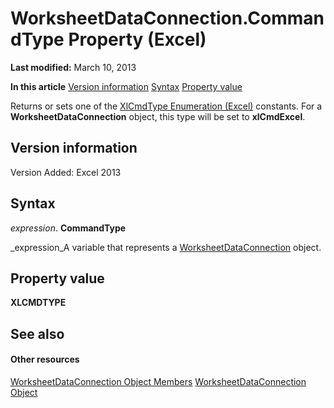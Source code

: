 
# WorksheetDataConnection.CommandType Property (Excel)

 **Last modified:** March 10, 2013

 **In this article**
 [Version information](#sectionSection0)
 [Syntax](#sectionSection1)
 [Property value](#sectionSection2)


Returns or sets one of the  [XlCmdType Enumeration (Excel)](4339b577-c29c-3c78-8433-df56c35b6633.md) constants. For a **WorksheetDataConnection** object, this type will be set to **xlCmdExcel**.


## Version information
<a name="sectionSection0"> </a>

Version Added: Excel 2013 


## Syntax
<a name="sectionSection1"> </a>

 _expression_. **CommandType**

 _expression_A variable that represents a  [WorksheetDataConnection](05b67daa-ed68-f0f9-9228-86d6e53ef6e3.md) object.


## Property value
<a name="sectionSection2"> </a>

 **XLCMDTYPE**


## See also
<a name="sectionSection2"> </a>


#### Other resources


 [WorksheetDataConnection Object Members](a86803fe-2598-3126-aadc-704c7af067e7.md)
 [WorksheetDataConnection Object](05b67daa-ed68-f0f9-9228-86d6e53ef6e3.md)
